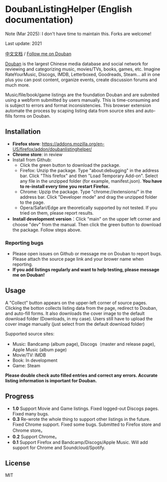 # DoubanListingHelper (English documentation)

Note (Mar 2025): I don't have time to maintain this. Forks are welcome!

Last update: 2021

[中文文档](./README_CN.md) / [Follow me on Douban](https://www.douban.com/people/49528893/)

[Douban](https://www.douban.com/) is the largest Chinese media database and social network for reviewing and categorizing music, movies/TVs, books, games, etc. Imagine RateYourMusic, Discogs, IMDB, Letterboxed, Goodreads, Steam... all in one plus you can post content, organize events, create discussion forums and much more. 

Music/file/book/game listings are the foundation Douban and are submited using a webform submitted by users manually. This is time-consuming and is subject to errors and format inconsistencies. This browser extension automate the process by scaping listing data from source sites and auto-fills forms on Douban. 

## Installation

- **Firefox store**: https://addons.mozilla.org/en-US/firefox/addon/doubanlistinghelper/
- **Chrome store**: in review
- Install from Github: 
    - Click the green button to download the package.
    - Firefox: Unzip the package. Type "about:debugging" in the address bar. Click "This firefox" and then "Load Temporary Add-on". Select any file in the unzipped folder (for example, manifest.json). **You have to re-install every time you restart Firefox.**
    - Chrome: Upzip the package. Type "chrome://extensions/" in the address bar. Click "Developer mode" and drag the unzipped folder to the page. 
    - Opera/Safari/Edge are theoretically supported by not tested. If you tried on them, please report results.  
- **Install development version**：Click "main" on the upper left corner and choose "dev" from the manual. Then click the green button to download the package. Follow steps above. 

### Reporting bugs

- Please open issues on Github or message me on Douban to report bugs. Please attach the source page link and your brower name when reporting. 
- **If you add listings regularly and want to help testing, please message me on Douban!**

## Usage

A "Collect" button appears on the upper-left corner of source pages. Clicking the botton collects listing data from the page, redirect to Douban, and auto-fill forms. It also downloads the cover image to the default download folder (Downloads, in my case). Users still have to upload the cover image manually (just select from the default download folder)

Supported source sites:
- Music: Bandcamp (album page), Discogs（master and release page), Apple Music (album page)
- Movie/TV: IMDB
- Book: In development
- Game: Steam

**Please double check auto filled entries and correct any errors. Accurate listing information is important for Douban.**

## Progress

- **1.0** Support Movie and Game listings. Fixed logged-out Discogs pages. Fixed many bugs. 
- **0.3** Re-wrote the whole thing to support other listings in the future. Fixed Chrome support. Fixed some bugs. Submitted to Firefox store and Chrome store。
- **0.2** Support Chrome。
- **0.1** Support Firefox and Bandcamp/Discogs/Apple Music. Will add support for Chrome and Soundcloud/Spotify.

## License 

MIT 
